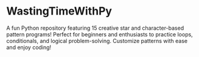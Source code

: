 # WastingTimeWithPy
A fun Python repository featuring 15 creative star and character-based pattern programs! Perfect for beginners and enthusiasts to practice loops, conditionals, and logical problem-solving. Customize patterns with ease and enjoy coding!

